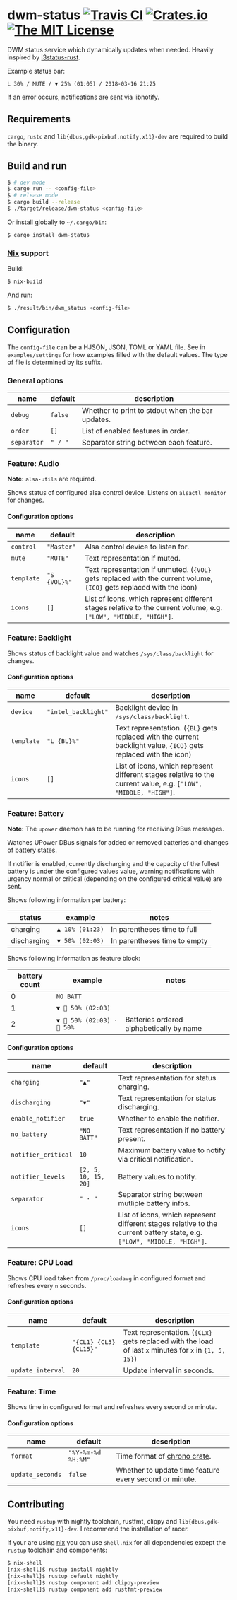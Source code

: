 # dwm-status [![Travis CI](https://img.shields.io/travis/Gerschtli/dwm-status.svg?style=flat-square)](https://travis-ci.org/Gerschtli/dwm-status) [![Crates.io](https://img.shields.io/crates/v/dwm-status.svg?style=flat-square)](https://crates.io/crates/dwm-status) [![The MIT License](https://img.shields.io/badge/license-MIT-orange.svg?style=flat-square)](http://opensource.org/licenses/MIT)

DWM status service which dynamically updates when needed.
Heavily inspired by [i3status-rust](https://github.com/greshake/i3status-rust).

Example status bar:
```
L 30% / MUTE / ▼ 25% (01:05) / 2018-03-16 21:25
```

If an error occurs, notifications are sent via libnotify.

## Requirements

`cargo`, `rustc` and `lib{dbus,gdk-pixbuf,notify,x11}-dev` are required to build the binary.

## Build and run

```sh
$ # dev mode
$ cargo run -- <config-file>
$ # release mode
$ cargo build --release
$ ./target/release/dwm-status <config-file>
```
Or install globally to `~/.cargo/bin`:
```sh
$ cargo install dwm-status
```

### [Nix](https://nixos.org/nix/) support

Build:
```sh
$ nix-build
```

And run:
```sh
$ ./result/bin/dwm_status <config-file>
```

## Configuration

The `config-file` can be a HJSON, JSON, TOML or YAML file. See in `examples/settings` for how examples filled with the
default values. The type of file is determined by its suffix.

### General options

| name        | default | description                                      |
| ----------- | ------- | ------------------------------------------------ |
| `debug`     | `false` | Whether to print to stdout when the bar updates. |
| `order`     | `[]`    | List of enabled features in order.               |
| `separator` | `" / "` | Separator string between each feature.           |

### Feature: Audio

**Note:** `alsa-utils` are required.

Shows status of configured alsa control device. Listens on `alsactl monitor` for changes.

#### Configuration options

| name       | default      | description                                                                     |
| ---------- | ------------ | ------------------------------------------------------------------------------- |
| `control`  | `"Master"`   | Alsa control device to listen for.                                              |
| `mute`     | `"MUTE"`     | Text representation if muted.                                                   |
| `template` | `"S {VOL}%"` | Text representation if unmuted. (`{VOL}` gets replaced with the current volume, `{ICO}` gets replaced with the icon) |
| `icons`    | `[]`         | List of icons, which represent different stages relative to the current volume, e.g. `["LOW", "MIDDLE, "HIGH"]`.     |

### Feature: Backlight

Shows status of backlight value and watches `/sys/class/backlight` for changes.

#### Configuration options

| name       | default             | description                                                                  |
| ---------- | ------------------- | ---------------------------------------------------------------------------- |
| `device`   | `"intel_backlight"` | Backlight device in `/sys/class/backlight`.                                  |
| `template` | `"L {BL}%"`         | Text representation. (`{BL}` gets replaced with the current backlight value, `{ICO}` gets replaced with the icon) |
| `icons`    | `[]`                | List of icons, which represent different stages relative to the current value, e.g. `["LOW", "MIDDLE, "HIGH"]`.   |

### Feature: Battery

**Note:** The `upower` daemon has to be running for receiving DBus messages.

Watches UPower DBus signals for added or removed batteries and changes of battery states.

If notifier is enabled, currently discharging and the capacity of the fullest battery is under the configured values
value, warning notifications with urgency normal or critical (depending on the configured critical value) are sent.

Shows following information per battery:

| status               | example          | notes                        |
| -------------------- | ---------------- | ---------------------------- |
| charging             | `▲ 10% (01:23)` | In parentheses time to full  |
| discharging          | `▼ 50% (02:03)` | In parentheses time to empty |

Shows following information as feature block:

| battery count | example                   | notes                                    |
| ------------- | ------------------------- | ---------------------------------------- |
| 0             | `NO BATT`                 |                                          |
| 1             | `▼  50% (02:03)`         |                                          |
| 2             | `▼  50% (02:03) ·  50%` | Batteries ordered alphabetically by name |

#### Configuration options

| name                | default              | description                                                |
| ------------------- | -------------------- | ---------------------------------------------------------- |
| `charging`          | `"▲"`               | Text representation for status charging.                   |
| `discharging`       | `"▼"`               | Text representation for status discharging.                |
| `enable_notifier`   | `true`               | Whether to enable the notifier.                            |
| `no_battery`        | `"NO BATT"`          | Text representation if no battery present.                 |
| `notifier_critical` | `10`                 | Maximum battery value to notify via critical notification. |
| `notifier_levels`   | `[2, 5, 10, 15, 20]` | Battery values to notify.                                  |
| `separator`         | `" · "`              | Separator string between mutliple battery infos.           |
| `icons`             | `[]`                 | List of icons, which represent different stages relative to the current battery state, e.g. `["LOW", "MIDDLE, "HIGH"]`. |

### Feature: CPU Load

Shows CPU load taken from `/proc/loadavg` in configured format and refreshes every `n` seconds.

#### Configuration options

| name              | default                | description                 |
| ----------------- | ---------------------- | --------------------------- |
| `template`        | `"{CL1} {CL5} {CL15}"` | Text representation. (`{CLx}` gets replaced with the load<br/>of last `x` minutes for `x` in `{1, 5, 15}`) |
| `update_interval` | `20`                   | Update interval in seconds. |

### Feature: Time

Shows time in configured format and refreshes every second or minute.

#### Configuration options

| name             | default             | description                                                          |
| ---------------- | ------------------- | -------------------------------------------------------------------- |
| `format`         | `"%Y-%m-%d %H:%M"`  | Time format of [chrono crate](https://github.com/chronotope/chrono). |
| `update_seconds` | `false`             | Whether to update time feature every second or minute.               |

## Contributing

You need `rustup` with nightly toolchain, rustfmt, clippy and `lib{dbus,gdk-pixbuf,notify,x11}-dev`. I recommend the
installation of racer.

If your are using [nix](https://nixos.org/nix) you can use `shell.nix` for all dependencies except the `rustup`
toolchain and components:

```sh
$ nix-shell
[nix-shell]$ rustup install nightly
[nix-shell]$ rustup default nightly
[nix-shell]$ rustup component add clippy-preview
[nix-shell]$ rustup component add rustfmt-preview
```
